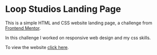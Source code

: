 # Loop Studios Landing Page

<p>This is a simple HTML and CSS website landing page, a challenge from <span><a href="https://www.frontendmentor.io/home">Frontend Mentor</a></span>.</p>

<p>In this challenge I worked on responsive web design and my css skills.</p>

<p>To view the website <span><a href="https://ama29n.github.io/LoopStudiosLandingPage/">click here</a></span>.</p>
